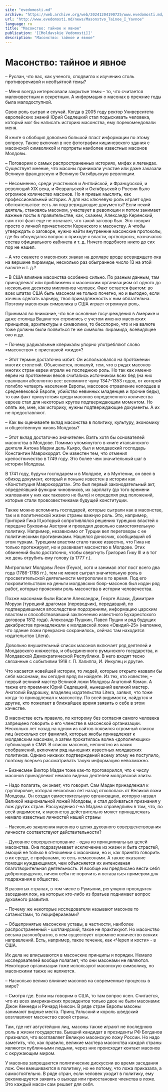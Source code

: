 ```yaml
---
site: "evedomosti.md"
archive: "https://web.archive.org/web/20241204190725/www.evedomosti.md/news/Masonstvo_Tainoe_I_Yavnoe"
url: "http://www.evedomosti.md/news/Masonstvo_Tainoe_I_Yavnoe"
language: ru
title: "Масонство: тайное и явное"
publication: '[[Moldavskie Vedomosti]]'
description: "Масонство: тайное и явное"
---
```


# Масонство: тайное и явное

– Руслан, что вас, как ученого, сподвигло к изучению столь противоречивой и необъятной темы?

– Меня всегда интересовали закрытые темы – то, что считается малоизвестным и секретным. А информация о масонах в прежние годы была малодоступной.

Свою роль сыграл и случай. Когда в 2005 году ректор Университета европейских знаний Юрий Седлецкий стал подыскивать человека, который мог бы написать историю масонства, ему порекомендовали меня.

В книге я обобщил довольно большой пласт информации по этому вопросу. Также включил в нее фотографии кишиневского здания с масонской символикой и портреты наиболее известных масонов Молдовы.

– Поговорим о самых распространенных историях, мифах и легендах. Существует мнение, что масоны принимали участие или даже заказали Великую французскую и Великую Октябрьскую революции.

– Несомненно, среди участников и Английской, и Французской, и революций XIX века, и Февральской и Октябрьской в России было огромное количество масонов. Но я привык мыслить, как профессиональный историк. А для нас ключевую роль играет одно обстоятельство: есть ли подтверждающие документы? Если некий деятель, становясь масоном, участвует в революции и потом занимает важные посты в правительстве, как, скажем, Александр Керенский, сам этот факт еще не означает, что такой заговор был. Это говорит просто о личной причастности Керенского к масонству. А чтобы утверждать о заговоре, нужно найти внутренние масонские протоколы, где бы обсуждался вопрос о приходе к власти, оргвопросы, назначался состав официального кабинета и т. д. Ничего подобного никто до сих пор не нашел.

– А что скажете о масонских знаках на долларе вроде всевидящего ока на вершине пирамиды, несколько раз обыгранное число 13 на этой валюте и т. д.?

– В США влияние масонства особенно сильно. По разным данным, там принадлежат или приближены к масонским организациям от одного до нескольких десятков миллионов человек. Факт остается фактом: во всех штатах США быть масоном не только почетно, но и выгодно, если хочешь сделать карьеру, твоя принадлежность к ним обязательна. Поэтому масонская символика в США играет огромную роль.

Принимая во внимание, что все основные госучреждения в Америке и даже столица Вашингтон строились с учетом именно масонских принципов, архитектуры и символики, то бесспорно, что и на валюте тоже должны были появиться те же символы: пирамида, всевидящее око и др.

– Почему радикальные клерикалы упорно употребляют слово «масонство» с приставкой «жидо»?

– Этот термин достаточно избит. Он использовался на протяжении многих столетий. Объясняется, пожалуй, тем, что в рядах масонов многих стран евреи играли не последнюю роль. Но так как именно евреи на протяжении веков считались источником всех бед (на них сваливали абсолютно все: вспомните чуму 1347-1353 годов, от которой погибло четверть населения Европы, массовое отравление колодцев в средневековой Европе, убийство невинных младенцев и прочие беды), то сам факт присутствия среди масонов определенного количества евреев стал для некоторых кругов подтверждающим моментом. Но опять же, мне, как историку, нужны подтверждающие документы. А их не предоставляют.

– Как вы оцениваете вклад масонства в политику, культуру, экономику и общественную жизнь Молдовы?

– Этот вклад достаточно значителен. Взять хотя бы основателей масонства в Молдове. Помимо упомянутого в книге итальянского деятеля Антона Марии дель Кьяро, был и молдавский господарь Константин Маврокордат. Он известен тем, что отменил крепостничество в 1749 году. Это более чем значительный шаг в истории Молдовы.

В 1741 году, будучи господарем и в Молдове, и в Мунтении, он ввел в обиход документ, который и поныне известен в истории как «Конституция Маврокордата». Это был первый законодательный акт, определявший функции чиновников, их зарплату (до того времени жалования у них как такового не было) и определял ряд положений, которые стали провозвестниками будущей конституции.

Также можно вспомнить господарей, которые сыграли как в масонстве, так и в политической жизни страны важную роль. Это, например, Григорий Гика III,который сопротивлялся решению турецких властей о передаче Буковины Австрии и проводил довольно самостоятельную политику. Например, независимо от Турции вел переговоры с ее политическими противниками. Нашелся доносчик, сообщивший об этом туркам. Турецким властям стало также известно, что Гика не только протежирует, но и развивает масонство в Молдове. Этих обвинений было достаточно, чтобы свергнуть Григория Гику III и в тот же день отрубить ему голову (в 1777 г.).

Митрополит Молдовы Леон (Геукэ), хотя и занимал этот пост всего два года (1786-1788 гг.), тем не менее сыграл значительную роль в просветительской деятельности митрополии в то время. Под его покровительством на деньги молдавских бояр-масонов был издан ряд работ, которые проясняли роль масонства в истории человечества.

Позже масонами были Василе Александри, Георге Асаки, Димитрие Морузи (турецкий драгоман (переводчик), передавший, по подтвердившимся впоследствии подозрениям, информацию царским властям и способствовавший заключению известного Бухарестского договора 1812 года). Александр Пушкин, Павел Пущин и ряд будущих декабристов принадлежали к молдавской ложе «Овидий-25» (напомню, что здание ложи прекрасно сохранилось, сейчас там находится издательство Litera).

Довольно внушительный список масонов включает ряд деятелей и Молдавского княжества, и объединенного румынского государства, и Молдавской Демократической Республики. В него входят тесно связанные с событиями 1918 г. П. Халиппа, И. Инкулец и другие.

Что касается новейшей истории, то людей, которые открыто назвали бы себя масонами, вы сегодня вряд ли найдете. Из тех, кто известен, – первый великий мастер Великой ложи Молдовы Анатолий Коман. А также его преемник Юрий Седлецкий, нынешний великий мастер. Анатолий Видрашку, владелец издательства Litera, заявил, что тоже когда-то принадлежал к масонству. По всей видимости, найдутся и другие, кто пожелает в ближайшее время заявить о себе в этом качестве.

В масонстве есть правило, по которому без согласия самого человека запрещено говорить о его членстве в масонской организации. Несколько лет назад на одном из сайтов появился огромный список лиц (несколько сот фамилий, которые якобы принадлежат к молдавским масонам, а затем прокатилась волна «дополняющих» публикаций в СМИ. В список масонов, непонятно из каких соображений, включили ряд нынешних известных молдавских политиков. Однако никаких подтверждений всему этому не поступило, поэтому всерьез рассматривать такую информацию невозможно.

– Бизнесмен Виктор Мадан тоже как-то проговорился, что к числу масонов принадлежит немало видных деятелей молдавской элиты.

– Надо полагать, он знает, что говорит. Сам Мадан принадлежал к группировке, которая несколько лет назад откололась от Великой ложи Молдовы. Он создал самостоятельную организацию, которую назвал Великой национальной ложей Молдовы, и стал добиваться признания у лож других стран. Рассуждения г-на Мадана справедливы в том, что, по всей видимости, к масонству действительно может принадлежать немало известных личностей нашей страны

– Насколько заявления масонов о целях духовного совершенствования личности соответствуют действительности?

– Духовное совершенствование - одна из принципиальных целей масонства. Она подразумевает исключение из жизни и быта страстей, эмоций не только в отношении с масонами, но и, как принято говорить в их среде, с профанами, то есть немасонами. А также оказание помощи нуждающимся, чем объясняется их интенсивная благотворительная деятельность. И вообще им предписано вести себя добропорядочно, ничем себя не порочить и оставаться примером для подражания в обществе.

В развитых странах, в том числе в Румынии, регулярно проводятся заседания лож, на которых кто-либо из братьев поднимает вопрос духовного развития.

– Почему же некоторые исследователи называют масонов то сатанистами, то люциферианами?

– Общепринятые масонские уставы, в частности, наиболее распространенный - шотландский, такое не практикуют. Но масонство весьма разнообразно, в нем существует огромное количество всяких направлений. Есть, например, такое течение, как «Череп и кости» - в США.

Их дела не вписываются в масонские принципы и порядки. Немало исследователей вообще полагает, что они масонами не являются. Некоторые организации тоже используют масонскую символику, но масонскими также не являются.

– Насколько велико влияние масонов на современные процессы в мире?

– Смотря где. Если мы говорим о США, то там вопрос ясен. Считается, что из всех американских президентов только двое не были масонами: Джон Кеннеди и Ричард Никсон. В ряде стран Европы масоны занимают видные места. Принц Уэльский и король шведский возглавляют масонство своей страны.

Там, где нет августейших лиц, масоны также играют не последнюю роль в жизни государства. Бывший кандидат в президенты РФ Богданов признался, что возглавляет Великую масонскую ложу России. Но надо заметить, что, как правило, великие мастера масонства каждой страны являются публичными людьми, через них происходит контакт масонов с окружающим миром.

У масонов запрещаются политические дискуссии во время заседания лож. Они вмешиваются в политику, но не потому, что ложа приказала, а самостоятельно. В ряде стран, если человек уходит в политику, ему рекомендуется заявить о выходе или приостановке членства в ложе. Это каждый масон сам решает для себя.